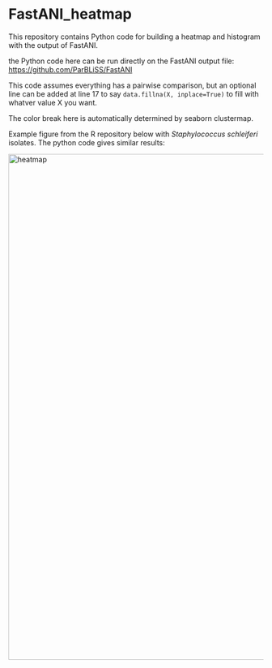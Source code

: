 # FastANI_heatmap
This repository contains Python code for building a heatmap and histogram with the output of FastANI.

the Python code here can be run directly on the FastANI output file: https://github.com/ParBLiSS/FastANI

This code assumes everything has a pairwise comparison, but an optional line can be added at line 17 to say `data.fillna(X, inplace=True)` to fill with whatver value X you want.

The color break here is automatically determined by seaborn clustermap.

Example figure from the R repository below with *Staphylococcus schleiferi* isolates. The python code gives similar results:

<img width="997" alt="heatmap" src="https://user-images.githubusercontent.com/43999021/133120697-10be7952-e8ca-4d4e-a300-3421d73e0127.png">

